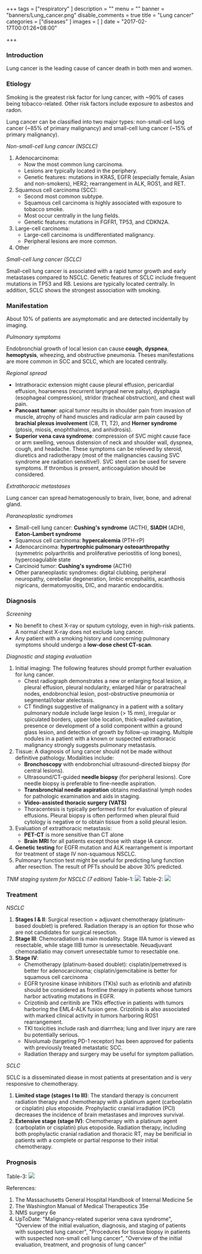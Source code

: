 +++
tags = ["respiratory"
]
description = ""
menu = ""
banner = "banners/Lung_cancer.png"
disable_comments = true
title = "Lung cancer"
categories = ["diseases"
]
images = [
]
date = "2017-02-17T00:01:26+08:00"

+++
### Introduction
Lung cancer is the leading cause of cancer death in both men and women. 

### Etiology
Smoking is the greatest risk factor for lung cancer, with ~90% of cases being tobacco-related. Other risk factors include exposure to asbestos and radon. 

Lung cancer can be classified into two major types: non-small-cell lung cancer (~85% of primary malignancy) and small-cell lung cancer (~15% of primary malignancy).

<!--more-->
_Non-small-cell lung cancer (NSCLC)_

1. Adenocarcinoma:
	- Now the most common lung carcinoma.
    - Lesions are typically located in the periphery.
    - Genetic features: mutations in KRAS, EGFR (especially female, Asian and non-smokers), HER2; rearrangement in ALK, ROS1, and RET.
2. Squamous cell carcinoma (SCC):
	- Second most common subtype.
    - Squamous cell carcinoma is highly associated with exposure to tobacco smoke.
    - Most occur centrally in the lung fields.
    - Genetic features: mutations in FGFR1, TP53, and CDKN2A.
3. Large-cell carcinoma:
    - Large-cell carcinoma is undifferentiated malignancy.
    - Peripheral lesions are more common.
4. Other

_Small-cell lung cancer (SCLC)_

Small-cell lung cancer is associated with a rapid tumor growth and early metastases compared to NSCLC. Genetic features of SCLC include frequent mutations in TP53 and RB. Lesions are typically located centrally. In addition, SCLC shows the strongest association with smoking.

### Manifestation
About 10% of patients are asymptomatic and are detected incidentally by imaging.

_Pulmonary symptoms_

Endobronchial growth of local lesion can cause **cough**, **dyspnea**, **hemoptysis**, wheezing, and obstructive pneumonia. Theses manifestations are more common in SCC and SCLC, which are located centrally.

_Regional spread_

- Intrathoracic extension might cause pleural effusion, pericardial effusion, hoarseness (recurrent laryngeal nerve palsy), dysphagia (esophageal compression), stridor (tracheal obstruction), and chest wall pain.
- **Pancoast tumor**: apical tumor results in shoulder pain from invasion of muscle, atrophy of hand muscles and radicular arm pain caused by **brachial plexus involvement** (C8, T1, T2), and **Horner syndrome** (ptosis, miosis, enophthalmos, and anhidrosis).
- **Superior vena cava syndrome**: compression of SVC might cause face or arm swelling, venous distension of neck and shoulder wall, dyspnea, cough, and headache. These symptoms can be relieved by steroid, diuretics and radiotherapy (most of the malignancies causing SVC syndrome are radiation sensitive!). SVC stent can be used for severe symptoms. If thrombus is present, anticoagulation should be considered.

_Extrathoracic metastases_

Lung cancer can spread hematogenously to brain, liver, bone, and adrenal gland.

_Paraneoplastic syndromes_

- Small-cell lung cancer: **Cushing's syndrome** (ACTH), **SIADH** (ADH), **Eaton-Lambert syndrome**
- Squamous cell carcinoma: **hypercalcemia** (PTH-rP)
- Adenocarcinoma: **hypertrophic pulmonary osteoarthropathy** (symmetric polyarthritis and proliferative periostitis of long bones), hypercoagulable state
- Carcinoid tumor: **Cushing's syndrome** (ACTH)
- Other paraneoplastic syndromes: digital clubbing, peripheral neuropathy, cerebellar degeneration, limbic  encephalitis, acanthosis nigricans, dermatomyositis, DIC, and marantic endocarditis.

### Diagnosis
_Screening_

- No benefit to chest X-ray or sputum cytology, even in high-risk patients. A normal chest X-ray does not exclude lung cancer.
- Any patient with a smoking history and concerning pulmonary symptoms should undergo a **low-dose chest CT-scan**.

_Diagnostic and staging evaluation_

1. Initial imaging: The following features should prompt further evaluation for lung cancer.
	- Chest radiograph demonstrates a new or enlarging focal lesion, a pleural effusion, pleural nodularity, enlarged hilar or paratracheal nodes, endobronchial lesion, post-obstructive pneumonia or segmental/lobar atelectasis.
    - CT findings suggestive of malignancy in a patient with a solitary pulmonary nodule include large lesion (> 15 mm), irregular or spiculated borders, upper lobe location, thick-walled cavitation, presence or development of a solid component within a ground glass lesion, and detection of growth by follow-up imaging. Multiple nodules in a patient with a known or suspected extrathoracic malignancy strongly suggests pulmonary metastasis.
2. Tissue: A diagnosis of lung cancer should not be made without definitive pathology. Modalities include:
	- **Bronchoscopy** with endobronchial ultrasound-directed biopsy (for central lesions).
    - Ultrasound/CT-guided **needle biopsy** (for peripheral lesions). Core needle biopsy is preferable to fine-needle aspiration.
    - **Transbronchial needle aspiration** obtains mediastinal lymph nodes for pathologic examination and aids in staging.
    - **Video-assisted thoracic surgery (VATS)**
    - Thoracentesis is typically performed first for evaluation of pleural effusions. Pleural biopsy is often performed when pleural fluid cytology is negative or to obtain tissue from a solid pleural lesion.
3. Evaluation of extrathoracic metastasis:
	- **PET-CT** is more sensitive than CT alone
    - **Brain MRI** for all patients except those with stage IA cancer.
4. **Genetic testing** for EGFR mutation and ALK rearrangement is important for treatment of stage IV non-squamous NSCLC.
5. Pulmonary function test might be useful for predicting lung function after resection. The result of PFTs should be above 30% predicted.

_TNM staging system for NSCLC (7 edition)_
Table-1:
![](/img/Lung_TNM.png)
Table-2:
![](/img/Lung_staging_group.png)

### Treatment
_NSCLC_

1. **Stages I & II**: Surgical resection + adjuvant chemotherapy (platinum-based doublet) is prefered. Radiation therapy is an option for those who are not candidates for surgical resection.
2. **Stage III**: Chemoradiation is main modality. Stage IIIA tumor is viewed as resectable, while stage IIIB tumor is unresectable. Neuadjuvant chemoradiatio may convert unresectable tumor to resectable one.
3. **Stage IV**:
	- Chemotherapy (platinum-based doublet): cisplatin/pemetrexed is better for adenocarcinoma; cisplatin/gemcitabine is better for squamous cell carcinoma
    - EGFR tyrosine kinase inhibitors (TKIs) such as erlotinib and afatinib should be considered as frontline therapy in patients whose tumors harbor activating mutations in EGFR.
    - Crizotinib and ceritinib are TKIs effective in patients with tumors harboring the EML4-ALK fusion gene. Crizotinib is also associated with marked clinical activity in tumors harboring ROS1 rearrangement.
    - TKI toxicities include rash and diarrrhea; lung and liver injury are rare bu potentially serious.
    - Nivolumab (targeting PD-1 receptor) has been approved for patients with previously treated metastatic SCC.
    - Radiation therapy and surgery may be useful for symptom palliation.

_SCLC_

SCLC is a disseminated diease in most patients at presentation and is very responsive to chemotherapy.
1. **Limited stage (stages I to III)**: The standard therapy is concurrent radiation therapy and chemotherapy with a platinum agent (carboplatin or cisplatin) plus etoposide. Prophylactic cranial irradiation (PCI) decreases the incidence of brain metastases and improves survival.
2. **Extensive stage (stage IV)**: Chemotherapy with a platinum agent (carboplatin or cisplatin) plus etoposide. Radiation therapy, including both prophylactic cranial radiation and thoracic RT, may be benificial in patients with a complete or partial response to their initial chemotherapy.

### Prognosis
Table-3:
![](/img/Lung_cancer_prognosis.png)


References:

1. The Massachusetts General Hospital Handbook of Internal Medicine 5e
2. The Washington Manual of Medical Therapeutics 35e
3. NMS surgery 6e
4. UpToDate: "Malignancy-related superior vena cava syndrome", "Overview of the initial evaluation, diagnosis, and staging of patients with suspected lung cancer", "Procedures for tissue biopsy in patients with suspected non-small cell lung cancer", "Overview of the initial evaluation, treatment, and prognosis of lung cancer"
